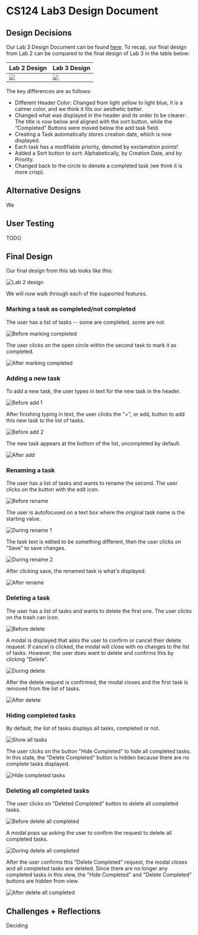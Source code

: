 # CS124 Lab3 Design Document

## Design Decisions
Our Lab 3 Design Document can be found [here](https://github.com/McGarvs/cs124/blob/lab2/docs/design.md).
To recap, our final design from Lab 2 can be compared to the final design of Lab 3 in the table below:

Lab 2 Design                   | Lab 3 Design
------------------------------ | ---------------------------- 
![](./screenshots/lab2finaldesign.png) | ![](./lab3_finaldesign.png)

The key differences are as follows:
* Different Header Color: Changed from light yellow to light blue, it is a calmer color, 
and we think it fits our aesthetic better.
* Changed what was displayed in the header and its order to be clearer: The title is now below
and aligned with the sort button, while the "Completed" Buttons were moved below the add task field.
* Creating a Task automatically stores creation date, which is now displayed.
* Each task has a modifiable priority, denoted by exclamation points!
* Added a Sort button to sort: Alphabetically, by Creation Date, and by Priority.
* Changed back to the circle to denote a completed task (we think it is more crisp).

## Alternative Designs
We 

## User Testing
TODO
## Final Design
Our final design from this lab looks like this:

![Lab 2 design](./lab3finaldesign.png)

We will now walk through each of the supported features.

### Marking a task as completed/not completed
The user has a list of tasks -- some are completed, some are not.

![Before marking completed](./screenshots/fin-before-complete.png)

The user clicks on the open circle within the second task to mark it as completed.

![After marking completed](./screenshots/fin-after-complete.png)

### Adding a new task
To add a new task, the user types in text for the new task in the header.

![Before add 1](./screenshots/before-add-task-1.png)

After finishing typing in text, the user clicks the "+", or add, button to add
this new task to the list of tasks.

![Before add 2](./screenshots/before-add-task-2.png)

The new task appears at the bottom of the list, uncompleted by default.

![After add](./screenshots/after-add-task.png)

### Renaming a task
The user has a list of tasks and wants to rename the second. The user clicks on the button
with the edit icon.

![Before rename](./screenshots/fin-before-rename.png)

The user is autofocused on a text box where the original task name is the starting value.

![During rename 1](./screenshots/fin-during-rename-1.png)

The task text is edited to be something different, then the user clicks on "Save" to save changes.

![During rename 2](./screenshots/fin-during-rename-2.png)

After clicking save, the renamed task is what's displayed.

![After rename](./screenshots/fin-after-rename.png)

### Deleting a task
The user has a list of tasks and wants to delete the first one. The user clicks on the trash
can icon.

![Before delete](./screenshots/fin-before-delete.png)

A modal is displayed that asks the user to confirm or cancel their delete request. If cancel
is clicked, the modal will close with no changes to the list of tasks. However, the user does
want to delete and confirms this by clicking "Delete".

![During delete](./screenshots/fin-during-delete.png)

After the delete request is confirmed, the modal closes and the first task is removed from the
list of tasks.

![After delete](./screenshots/fin-after-delete.png)

### Hiding completed tasks
By default, the list of tasks displays all tasks, completed or not.

![Show all tasks](./screenshots/show-all-tasks.png)

The user clicks on the button "Hide Completed" to hide all completed tasks. In this state, the
"Delete Completed" button is hidden because there are no complete tasks displayed.

![Hide completed tasks](./screenshots/hide-comp-tasks.png)

### Deleting all completed tasks
The user clicks on "Deleted Completed" button to delete all completed tasks.

![Before delete all completed](./screenshots/before-delete-all-comp.png)

A modal pops up asking the user to confirm the request to delete all completed tasks.

![During delete all completed](./screenshots/during-delete-all-comp.png)

After the user confirms this "Delete Completed" request, the modal closes and all completed
tasks are deleted. Since there are no longer any completed tasks in this view, the "Hide Completed"
and "Delete Completed" buttons are hidden from view.

![After delete all completed](./screenshots/after-delete-all-completed.png)

## Challenges + Reflections
Deciding
